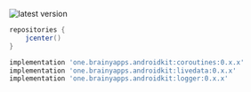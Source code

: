 ![latest version](https://api.bintray.com/packages/serhiipokrovskyi/android-kit/coroutines/images/download.svg)

```groovy
repositories {
    jcenter()
}
```
```groovy
implementation 'one.brainyapps.androidkit:coroutines:0.x.x'
implementation 'one.brainyapps.androidkit:livedata:0.x.x'
implementation 'one.brainyapps.androidkit:logger:0.x.x'
```